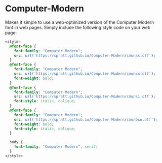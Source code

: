 Computer-Modern
===============

Makes it simple to use a web-optimized version of the Computer Modern
font in web pages.  Simply include the following style code on your
web page:

```css
<style>
  @font-face {
    font-family: "Computer Modern";
    src: url('https://spratt.github.io/Computer-Modern/cmunss.otf');
  }
  @font-face {
    font-family: "Computer Modern";
    src: url('https://spratt.github.io/Computer-Modern/cmunsx.otf');
    font-weight: bold;
  }
  @font-face {
    font-family: "Computer Modern";
    src: url('https://spratt.github.io/Computer-Modern/cmunsi.otf');
    font-style: italic, oblique;
  }
  @font-face {
    font-family: "Computer Modern";
    src: url('https://spratt.github.io/Computer-Modern/cmunbxo.otf');
    font-weight: bold;
    font-style: italic, oblique;
  }

  body {
    font-family: "Computer Modern", serif;
  }
</style>
```
